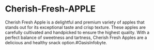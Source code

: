 # Cherish-Fresh-APPLE
Cherish Fresh Apple is a delightful and premium variety of apples that stands out for its exceptional taste and crisp texture. These apples are carefully cultivated and handpicked to ensure the highest quality. With a perfect balance of sweetness and tartness, Cherish Fresh Apples are a delicious and healthy snack option.#OasisInfobyte.
